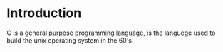 # Introduction

C is a general purpose programming language, is the languege used to build the
unix operating system in the 60's
